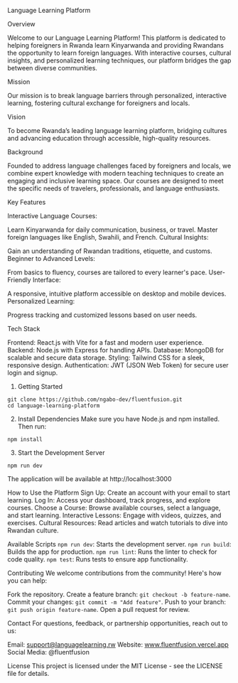 Language Learning Platform

Overview

Welcome to our Language Learning Platform! This platform is dedicated to helping foreigners in Rwanda learn Kinyarwanda and providing Rwandans the opportunity to learn foreign languages. With interactive courses, cultural insights, and personalized learning techniques, our platform bridges the gap between diverse communities.

Mission

Our mission is to break language barriers through personalized, interactive learning, fostering cultural exchange for foreigners and locals.

Vision

To become Rwanda’s leading language learning platform, bridging cultures and advancing education through accessible, high-quality resources.

Background

Founded to address language challenges faced by foreigners and locals, we combine expert knowledge with modern teaching techniques to create an engaging and inclusive learning space. Our courses are designed to meet the specific needs of travelers, professionals, and language enthusiasts.

Key Features

Interactive Language Courses:

Learn Kinyarwanda for daily communication, business, or travel.
Master foreign languages like English, Swahili, and French.
Cultural Insights:

Gain an understanding of Rwandan traditions, etiquette, and customs.
Beginner to Advanced Levels:

From basics to fluency, courses are tailored to every learner's pace.
User-Friendly Interface:

A responsive, intuitive platform accessible on desktop and mobile devices.
Personalized Learning:

Progress tracking and customized lessons based on user needs.

Tech Stack

Frontend: React.js with Vite for a fast and modern user experience.
Backend: Node.js with Express for handling APIs.
Database: MongoDB for scalable and secure data storage.
Styling: Tailwind CSS for a sleek, responsive design.
Authentication: JWT (JSON Web Token) for secure user login and signup.

1. Getting Started

```
git clone https://github.com/ngabo-dev/fluentfusion.git
cd language-learning-platform
```

2. Install Dependencies
Make sure you have Node.js and npm installed. Then run:

```
npm install
```

3. Start the Development Server

```
npm run dev
```

The application will be available at http://localhost:3000

How to Use the Platform
Sign Up: Create an account with your email to start learning.
Log In: Access your dashboard, track progress, and explore courses.
Choose a Course: Browse available courses, select a language, and start learning.
Interactive Lessons: Engage with videos, quizzes, and exercises.
Cultural Resources: Read articles and watch tutorials to dive into Rwandan culture.


Available Scripts
```npm run dev```: Starts the development server.
```npm run build```: Builds the app for production.
```npm run lint```: Runs the linter to check for code quality.
```npm test```: Runs tests to ensure app functionality.

Contributing
We welcome contributions from the community! Here's how you can help:

Fork the repository.
Create a feature branch: ```git checkout -b feature-name```.
Commit your changes: ```git commit -m "Add feature"```.
Push to your branch: ```git push origin feature-name```.
Open a pull request for review.

Contact
For questions, feedback, or partnership opportunities, reach out to us:

Email: support@languagelearning.rw
Website: www.fluentfusion.vercel.app
Social Media: @fluentfusion

License
This project is licensed under the MIT License - see the LICENSE file for details.